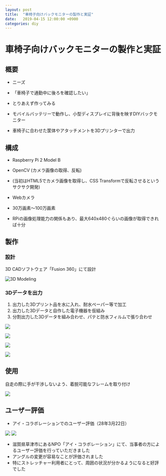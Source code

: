 ```yaml
---
layout: post
title:  "車椅子向けバックモニターの製作と実証"
date:   2019-04-15 12:00:00 +0900
categories: diy
---
```


# 車椅子向けバックモニターの製作と実証

## 概要

* ニーズ
 * 「車椅子で通勤中に後ろを確認したい」

* とりあえず作ってみる
 * モバイルバッテリーで動作し、小型ディスプレイに背後を映すDIYバックモニター
 * 車椅子に合わせた筐体やアタッチメントを3Dプリンターで出力

## 構成

* Raspberry Pi 2 Model B
 * OpenCV (カメラ画像の取得、反転)
 * (当初はHTML5でカメラ画像を取得し、CSS Transformで反転させるというサクサク開発)

* Webカメラ
 * 30万画素〜100万画素
 * RPiの画像処理能力の関係もあり、最大640x480ぐらいの画像が取得できれば十分

## 製作

### 設計

3D CADソフトウェア「Fusion 360」にて設計

![3D Modeling](/assets/2016-06-22/1.jpg)

### 3Dデータを出力

1. 出力した3Dプリント品を水に入れ、耐水ペーパー等で加工
2. 出力した3Dデータと自作した電子機器を仮組み
3. 分割出力した3Dデータを組み合わせ、パテと防水フィルムで張り合わせ

![](/assets/2016-06-22/3.jpg)

![](/assets/2016-06-22/4.jpg)

![](/assets/2016-06-22/5.jpg)

![](/assets/2016-06-22/6.jpg)


## 使用

自走の際に手が干渉しないよう、着脱可能なフレームを取り付け

![](/assets/2016-06-22/9.png)

## ユーザー評価

* アイ・コラボレーションでのユーザー評価（28年3月22日）

![](/assets/2016-06-22/13.png)
![](/assets/2016-06-22/14.png)

* 滋賀県草津市にあるNPO「アイ・コラボレーション」にて、当事者の方によるユーザー評価を行っていただきました
* アングルの変更が容易なことが評価されました
* 特にストレッチャー利用者にとって、周囲の状況が分かるようになると好評でした
